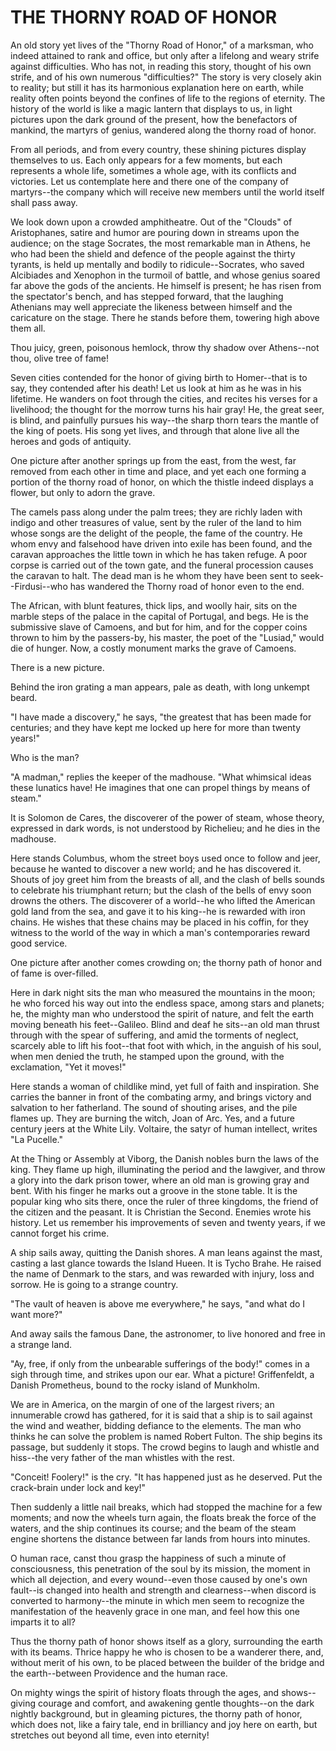 # THE THORNY ROAD OF HONOR

An old story yet lives of the "Thorny Road of Honor," of a
marksman, who indeed attained to rank and office, but only after a
lifelong and weary strife against difficulties. Who has not, in
reading this story, thought of his own strife, and of his own numerous
"difficulties?" The story is very closely akin to reality; but still
it has its harmonious explanation here on earth, while reality often
points beyond the confines of life to the regions of eternity. The
history of the world is like a magic lantern that displays to us, in
light pictures upon the dark ground of the present, how the
benefactors of mankind, the martyrs of genius, wandered along the
thorny road of honor.

From all periods, and from every country, these shining pictures
display themselves to us. Each only appears for a few moments, but
each represents a whole life, sometimes a whole age, with its
conflicts and victories. Let us contemplate here and there one of
the company of martyrs--the company which will receive new members
until the world itself shall pass away.

We look down upon a crowded amphitheatre. Out of the "Clouds" of
Aristophanes, satire and humor are pouring down in streams upon the
audience; on the stage Socrates, the most remarkable man in Athens, he
who had been the shield and defence of the people against the thirty
tyrants, is held up mentally and bodily to ridicule--Socrates, who
saved Alcibiades and Xenophon in the turmoil of battle, and whose
genius soared far above the gods of the ancients. He himself is
present; he has risen from the spectator's bench, and has stepped
forward, that the laughing Athenians may well appreciate the
likeness between himself and the caricature on the stage. There he
stands before them, towering high above them all.

Thou juicy, green, poisonous hemlock, throw thy shadow over
Athens--not thou, olive tree of fame!

Seven cities contended for the honor of giving birth to Homer--that
is to say, they contended after his death! Let us look at him
as he was in his lifetime. He wanders on foot through the cities,
and recites his verses for a livelihood; the thought for the morrow
turns his hair gray! He, the great seer, is blind, and painfully
pursues his way--the sharp thorn tears the mantle of the king of
poets. His song yet lives, and through that alone live all the
heroes and gods of antiquity.

One picture after another springs up from the east, from the west,
far removed from each other in time and place, and yet each one
forming a portion of the thorny road of honor, on which the thistle
indeed displays a flower, but only to adorn the grave.

The camels pass along under the palm trees; they are richly
laden with indigo and other treasures of value, sent by the ruler of
the land to him whose songs are the delight of the people, the fame of
the country. He whom envy and falsehood have driven into exile has
been found, and the caravan approaches the little town in which he has
taken refuge. A poor corpse is carried out of the town gate, and the
funeral procession causes the caravan to halt. The dead man is he whom
they have been sent to seek--Firdusi--who has wandered the Thorny road
of honor even to the end.

The African, with blunt features, thick lips, and woolly hair,
sits on the marble steps of the palace in the capital of Portugal, and
begs. He is the submissive slave of Camoens, and but for him, and
for the copper coins thrown to him by the passers-by, his master,
the poet of the "Lusiad," would die of hunger. Now, a costly
monument marks the grave of Camoens.

There is a new picture.

Behind the iron grating a man appears, pale as death, with long
unkempt beard.

"I have made a discovery," he says, "the greatest that has been
made for centuries; and they have kept me locked up here for more than
twenty years!"

Who is the man?

"A madman," replies the keeper of the madhouse. "What whimsical
ideas these lunatics have! He imagines that one can propel things by
means of steam."

It is Solomon de Cares, the discoverer of the power of steam,
whose theory, expressed in dark words, is not understood by Richelieu;
and he dies in the madhouse.

Here stands Columbus, whom the street boys used once to follow and
jeer, because he wanted to discover a new world; and he has discovered
it. Shouts of joy greet him from the breasts of all, and the clash
of bells sounds to celebrate his triumphant return; but the clash of
the bells of envy soon drowns the others. The discoverer of a world--he
who lifted the American gold land from the sea, and gave it to
his king--he is rewarded with iron chains. He wishes that these chains
may be placed in his coffin, for they witness to the world of the
way in which a man's contemporaries reward good service.

One picture after another comes crowding on; the thorny path of
honor and of fame is over-filled.

Here in dark night sits the man who measured the mountains in
the moon; he who forced his way out into the endless space, among
stars and planets; he, the mighty man who understood the spirit of
nature, and felt the earth moving beneath his feet--Galileo. Blind and
deaf he sits--an old man thrust through with the spear of suffering,
and amid the torments of neglect, scarcely able to lift his foot--that
foot with which, in the anguish of his soul, when men denied the
truth, he stamped upon the ground, with the exclamation, "Yet it
moves!"

Here stands a woman of childlike mind, yet full of faith and
inspiration. She carries the banner in front of the combating army,
and brings victory and salvation to her fatherland. The sound of
shouting arises, and the pile flames up. They are burning the witch,
Joan of Arc. Yes, and a future century jeers at the White Lily.
Voltaire, the satyr of human intellect, writes "La Pucelle."

At the Thing or Assembly at Viborg, the Danish nobles burn the
laws of the king. They flame up high, illuminating the period and
the lawgiver, and throw a glory into the dark prison tower, where an
old man is growing gray and bent. With his finger he marks out a
groove in the stone table. It is the popular king who sits there, once
the ruler of three kingdoms, the friend of the citizen and the
peasant. It is Christian the Second. Enemies wrote his history. Let us
remember his improvements of seven and twenty years, if we cannot
forget his crime.

A ship sails away, quitting the Danish shores. A man leans against
the mast, casting a last glance towards the Island Hueen. It is
Tycho Brahe. He raised the name of Denmark to the stars, and was
rewarded with injury, loss and sorrow. He is going to a strange
country.

"The vault of heaven is above me everywhere," he says, "and what
do I want more?"

And away sails the famous Dane, the astronomer, to live honored
and free in a strange land.

"Ay, free, if only from the unbearable sufferings of the body!"
comes in a sigh through time, and strikes upon our ear. What a
picture! Griffenfeldt, a Danish Prometheus, bound to the rocky
island of Munkholm.

We are in America, on the margin of one of the largest rivers;
an innumerable crowd has gathered, for it is said that a ship is to
sail against the wind and weather, bidding defiance to the elements.
The man who thinks he can solve the problem is named Robert Fulton.
The ship begins its passage, but suddenly it stops. The crowd begins
to laugh and whistle and hiss--the very father of the man whistles
with the rest.

"Conceit! Foolery!" is the cry. "It has happened just as he
deserved. Put the crack-brain under lock and key!"

Then suddenly a little nail breaks, which had stopped the
machine for a few moments; and now the wheels turn again, the floats
break the force of the waters, and the ship continues its course;
and the beam of the steam engine shortens the distance between far
lands from hours into minutes.

O human race, canst thou grasp the happiness of such a minute of
consciousness, this penetration of the soul by its mission, the moment
in which all dejection, and every wound--even those caused by one's
own fault--is changed into health and strength and clearness--when
discord is converted to harmony--the minute in which men seem to
recognize the manifestation of the heavenly grace in one man, and feel
how this one imparts it to all?

Thus the thorny path of honor shows itself as a glory, surrounding
the earth with its beams. Thrice happy he who is chosen to be a
wanderer there, and, without merit of his own, to be placed between
the builder of the bridge and the earth--between Providence and the
human race.

On mighty wings the spirit of history floats through the ages, and
shows--giving courage and comfort, and awakening gentle thoughts--on
the dark nightly background, but in gleaming pictures, the thorny path
of honor, which does not, like a fairy tale, end in brilliancy and joy
here on earth, but stretches out beyond all time, even into eternity!




